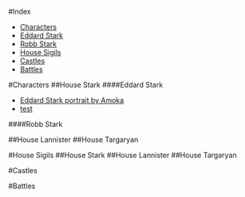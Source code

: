 #Index
* [Characters](#characters)
 * [Eddard Stark](####eddard-stark)
 * [Robb Stark](####robb-stark)
* [House Sigils](#house-sigils)
* [Castles](#castles)
* [Battles](#battles)

 

#Characters
##House Stark
####Eddard Stark
   * [Eddard Stark portrait by Amoka](http://awoiaf.westeros.org/index.php/File:Eddard_Amoka.jpg)
   * [test](test.html)
   

####Robb Stark


##House Lannister
##House Targaryan

#House Sigils
##House Stark
##House Lannister
##House Targaryan

#Castles

#Battles

